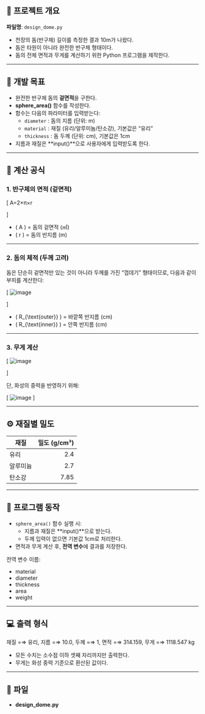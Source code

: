 ## 📌 프로젝트 개요

**파일명**: `design_dome.py`

- 천장의 돔(반구체) 길이를 측정한 결과 10m가 나왔다.
- 돔은 타원이 아니라 완전한 반구체 형태이다.
- 돔의 전체 면적과 무게를 계산하기 위한 Python 프로그램을 제작한다.

---

## 🎯 개발 목표

- 완전한 반구체 돔의 **겉면적**을 구한다.
- **sphere_area()** 함수를 작성한다.
- 함수는 다음의 파라미터를 입력받는다:
  - `diameter` : 돔의 지름 (단위: m)
  - `material` : 재질 (유리/알루미늄/탄소강), 기본값은 “유리”
  - `thickness` : 돔 두께 (단위: cm), 기본값은 1cm
- 지름과 재질은 **input()**으로 사용자에게 입력받도록 한다.

---

## 🧮 계산 공식

### 1. 반구체의 면적 (겉면적)

\[
A=2×π×r 

\]

- \( A \) = 돔의 겉면적 (㎡)
- \( r \) = 돔의 반지름 (m)

---

### 2. 돔의 체적 (두께 고려)

돔은 단순히 겉면적만 있는 것이 아니라 두께를 가진 “껍데기” 형태이므로, 다음과 같이 부피를 계산한다:

\[
![image](https://github.com/user-attachments/assets/745d4af0-bf04-40d1-bbb3-2b970df77da6)

\]

- \( R_{\text{outer}} \) = 바깥쪽 반지름 (cm)
- \( R_{\text{inner}} \) = 안쪽 반지름 (cm)

---

### 3. 무게 계산

\[
![image](https://github.com/user-attachments/assets/58af2234-545f-4f02-959a-b0e256f4c4d4)

\]

단, 화성의 중력을 반영하기 위해:

\[
![image](https://github.com/user-attachments/assets/1f9e1504-e95f-4a38-baae-9aff8c267743)
\]

---

## ⚙️ 재질별 밀도

| 재질      | 밀도 (g/cm³) |
|-----------|-------------:|
| 유리      |         2.4 |
| 알루미늄  |         2.7 |
| 탄소강    |        7.85 |

---

## 🔧 프로그램 동작

- `sphere_area()` 함수 실행 시:
  - 지름과 재질은 **input()**으로 받는다.
  - 두께 입력이 없으면 기본값 1cm로 처리한다.
- 면적과 무게 계산 후, **전역 변수**에 결과를 저장한다.

전역 변수 이름:
- material
- diameter
- thickness
- area
- weight

---

## 💻 출력 형식
재질 =⇒ 유리, 지름 =⇒ 10.0, 두께 =⇒ 1, 면적 =⇒ 314.159, 무게 =⇒ 1118.547 kg


- 모든 수치는 소수점 이하 셋째 자리까지만 출력한다.
- 무게는 화성 중력 기준으로 환산된 값이다.

---

## 💾 파일

- **design_dome.py**


